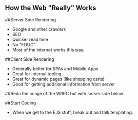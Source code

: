 ## How the Web "Really" Works

##Server Side Rendering
  - Google and other crawlers
  - SEO
  - Quicker read time
  - No "FOUC"
  - Most of the internet works this way.
  
##Client Side Rendering
  - Generally better for SPAs and Mobile Apps
  - Great for internal tooling
  - Great for dynamic pages (like shopping carts)
  - Good for getting additional information from server 
  
  
##Redo the image of the WRRC but with server side below

##Start Coding
  - When we get to the EJS stuff, break out and talk templating.